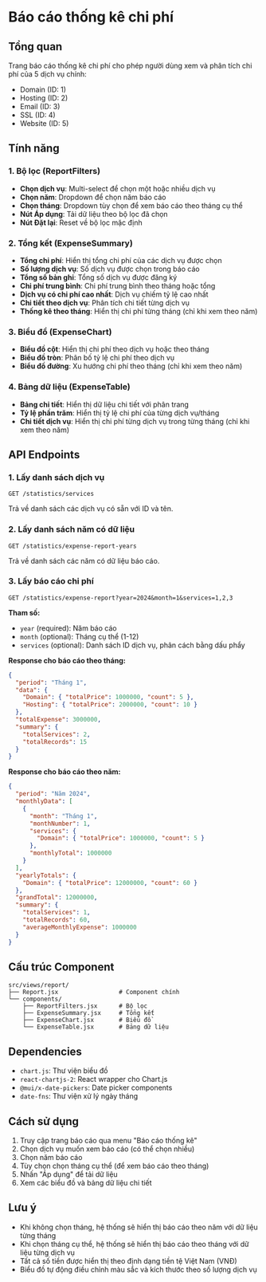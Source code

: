 # Báo cáo thống kê chi phí

## Tổng quan
Trang báo cáo thống kê chi phí cho phép người dùng xem và phân tích chi phí của 5 dịch vụ chính:
- Domain (ID: 1)
- Hosting (ID: 2) 
- Email (ID: 3)
- SSL (ID: 4)
- Website (ID: 5)

## Tính năng

### 1. Bộ lọc (ReportFilters)
- **Chọn dịch vụ**: Multi-select để chọn một hoặc nhiều dịch vụ
- **Chọn năm**: Dropdown để chọn năm báo cáo
- **Chọn tháng**: Dropdown tùy chọn để xem báo cáo theo tháng cụ thể
- **Nút Áp dụng**: Tải dữ liệu theo bộ lọc đã chọn
- **Nút Đặt lại**: Reset về bộ lọc mặc định

### 2. Tổng kết (ExpenseSummary)
- **Tổng chi phí**: Hiển thị tổng chi phí của các dịch vụ được chọn
- **Số lượng dịch vụ**: Số dịch vụ được chọn trong báo cáo
- **Tổng số bản ghi**: Tổng số dịch vụ được đăng ký
- **Chi phí trung bình**: Chi phí trung bình theo tháng hoặc tổng
- **Dịch vụ có chi phí cao nhất**: Dịch vụ chiếm tỷ lệ cao nhất
- **Chi tiết theo dịch vụ**: Phân tích chi tiết từng dịch vụ
- **Thống kê theo tháng**: Hiển thị chi phí từng tháng (chỉ khi xem theo năm)

### 3. Biểu đồ (ExpenseChart)
- **Biểu đồ cột**: Hiển thị chi phí theo dịch vụ hoặc theo tháng
- **Biểu đồ tròn**: Phân bố tỷ lệ chi phí theo dịch vụ
- **Biểu đồ đường**: Xu hướng chi phí theo tháng (chỉ khi xem theo năm)

### 4. Bảng dữ liệu (ExpenseTable)
- **Bảng chi tiết**: Hiển thị dữ liệu chi tiết với phân trang
- **Tỷ lệ phần trăm**: Hiển thị tỷ lệ chi phí của từng dịch vụ/tháng
- **Chi tiết dịch vụ**: Hiển thị chi phí từng dịch vụ trong từng tháng (chỉ khi xem theo năm)

## API Endpoints

### 1. Lấy danh sách dịch vụ
```
GET /statistics/services
```
Trả về danh sách các dịch vụ có sẵn với ID và tên.

### 2. Lấy danh sách năm có dữ liệu
```
GET /statistics/expense-report-years
```
Trả về danh sách các năm có dữ liệu báo cáo.

### 3. Lấy báo cáo chi phí
```
GET /statistics/expense-report?year=2024&month=1&services=1,2,3
```
**Tham số:**
- `year` (required): Năm báo cáo
- `month` (optional): Tháng cụ thể (1-12)
- `services` (optional): Danh sách ID dịch vụ, phân cách bằng dấu phẩy

**Response cho báo cáo theo tháng:**
```json
{
  "period": "Tháng 1",
  "data": {
    "Domain": { "totalPrice": 1000000, "count": 5 },
    "Hosting": { "totalPrice": 2000000, "count": 10 }
  },
  "totalExpense": 3000000,
  "summary": {
    "totalServices": 2,
    "totalRecords": 15
  }
}
```

**Response cho báo cáo theo năm:**
```json
{
  "period": "Năm 2024",
  "monthlyData": [
    {
      "month": "Tháng 1",
      "monthNumber": 1,
      "services": {
        "Domain": { "totalPrice": 1000000, "count": 5 }
      },
      "monthlyTotal": 1000000
    }
  ],
  "yearlyTotals": {
    "Domain": { "totalPrice": 12000000, "count": 60 }
  },
  "grandTotal": 12000000,
  "summary": {
    "totalServices": 1,
    "totalRecords": 60,
    "averageMonthlyExpense": 1000000
  }
}
```

## Cấu trúc Component

```
src/views/report/
├── Report.jsx                 # Component chính
└── components/
    ├── ReportFilters.jsx      # Bộ lọc
    ├── ExpenseSummary.jsx     # Tổng kết
    ├── ExpenseChart.jsx       # Biểu đồ
    └── ExpenseTable.jsx       # Bảng dữ liệu
```

## Dependencies

- `chart.js`: Thư viện biểu đồ
- `react-chartjs-2`: React wrapper cho Chart.js
- `@mui/x-date-pickers`: Date picker components
- `date-fns`: Thư viện xử lý ngày tháng

## Cách sử dụng

1. Truy cập trang báo cáo qua menu "Báo cáo thống kê"
2. Chọn dịch vụ muốn xem báo cáo (có thể chọn nhiều)
3. Chọn năm báo cáo
4. Tùy chọn chọn tháng cụ thể (để xem báo cáo theo tháng)
5. Nhấn "Áp dụng" để tải dữ liệu
6. Xem các biểu đồ và bảng dữ liệu chi tiết

## Lưu ý

- Khi không chọn tháng, hệ thống sẽ hiển thị báo cáo theo năm với dữ liệu từng tháng
- Khi chọn tháng cụ thể, hệ thống sẽ hiển thị báo cáo theo tháng với dữ liệu từng dịch vụ
- Tất cả số tiền được hiển thị theo định dạng tiền tệ Việt Nam (VNĐ)
- Biểu đồ tự động điều chỉnh màu sắc và kích thước theo số lượng dịch vụ
